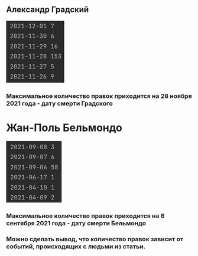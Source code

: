 ## Александр Градский
![](screenshots/Александр%20Градский.jpg)
### Максимальное количество правок приходится на 28 ноября 2021 года - дату смерти Градского
# Жан-Поль Бельмондо
![](screenshots/Жан-Поль%20Бельмондо.jpg)
### Максимальное количество правок приходится на 6 сентября 2021 года - дату смерти Бельмондо
### Можно сделать вывод, что количество правок зависит от событий, происходящих с людьми из статьи.
